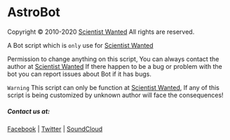 AstroBot
========
Copyright © 2010-2020 [Scientist Wanted](http://plug.dj/scientists/) All rights are reserved.

A Bot script which is `only` use for [Scientist Wanted](http://plug.dj/scientists/)

Permission to change anything on this script, You can always contact the author at
[Scientist Wanted](http://plug.dj/scientists/)
If there happen to be a bug or problem with the bot you can report issues about Bot if it has bugs.


`Warning` This script can only be function at [Scientist Wanted](http://plug.dj/scientists/), If any of this script is being customized by unknown author will face the consequences!

##### Contact us at: 
[Facebook](https://www.facebook.com/groups/ScientistsWanted/) | 
[Twitter](https://twitter.com/ScientistWanted) | 
[SoundCloud](https://soundcloud.com/scientistswanted)
